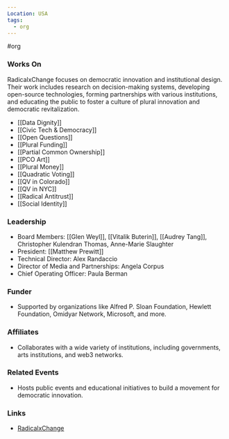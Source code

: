 ```yaml
---
Location: USA
tags:
  - org
---
```

#org

### Works On
RadicalxChange focuses on democratic innovation and institutional design. Their work includes research on decision-making systems, developing open-source technologies, forming partnerships with various institutions, and educating the public to foster a culture of plural innovation and democratic revitalization.

- [[Data Dignity]]
- [[Civic Tech & Democracy]]
- [[Open Questions]]
- [[Plural Funding]]
- [[Partial Common Ownership]]
- [[PCO Art]]
- [[Plural Money]]
- [[Quadratic Voting]]
- [[QV in Colorado]]
- [[QV in NYC]]
- [[Radical Antitrust]]
- [[Social Identity]]

### Leadership
- Board Members: [[Glen Weyl]], [[Vitalik Buterin]], [[Audrey Tang]], Christopher Kulendran Thomas, Anne-Marie Slaughter
- President: [[Matthew Prewitt]]
- Technical Director: Alex Randaccio
- Director of Media and Partnerships: Angela Corpus
- Chief Operating Officer: Paula Berman

### Funder
- Supported by organizations like Alfred P. Sloan Foundation, Hewlett Foundation, Omidyar Network, Microsoft, and more.

### Affiliates
- Collaborates with a wide variety of institutions, including governments, arts institutions, and web3 networks.

### Related Events
- Hosts public events and educational initiatives to build a movement for democratic innovation.

### Links
- [RadicalxChange](https://www.radicalxchange.org/)
